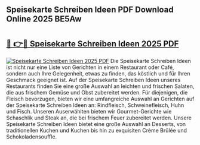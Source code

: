 ## Speisekarte Schreiben Ideen PDF Download Online 2025 BE5Aw

# <h2><a href="http://gcari6k.nevu.top/?p=Speisekarte+Schreiben+Ideen">🔗 👉🔴 Speisekarte Schreiben Ideen 2025 PDF</a></h2>

[![Speisekarte Schreiben Ideen 2025 PDF](https://i.imgur.com/dBaPXMq.png)](http://gcari6k.nevu.top/?p=Speisekarte+Schreiben+Ideen)
Die Speisekarte Schreiben Ideen ist nicht nur eine Liste von Gerichten in einem Restaurant oder Café, sondern auch Ihre Gelegenheit, etwas zu finden, das köstlich und für Ihren Geschmack geeignet ist. Auf der Speisekarte Schreiben Ideen unseres Restaurants finden Sie eine große Auswahl an leichten und frischen Salaten, die aus frischem Gemüse und Obst zubereitet werden. Für diejenigen, die Fleisch bevorzugen, bieten wir eine umfangreiche Auswahl an Gerichten auf der Speisekarte Schreiben Ideen an: Rindfleisch, Schweinefleisch, Huhn und Fisch. Unseren Auserwählten bieten wir Gourmet-Gerichte wie Schaschlik und Steak an, die bei frischem Feuer zubereitet werden. Unsere Speisekarte Schreiben Ideen bietet eine große Auswahl an Desserts, von traditionellen Kuchen und Kuchen bis hin zu exquisiten Crème Brûlée und Schokoladensouffle.
